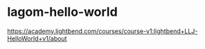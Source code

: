 # lagom-hello-world

https://academy.lightbend.com/courses/course-v1:lightbend+LLJ-HelloWorld+v1/about
